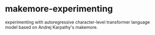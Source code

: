 # makemore-experimenting
experimenting with autoregressive character-level transformer language model based on Andrej Karpathy's makemore. 
